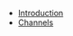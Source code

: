 <ul>
<li><a href="#/wordpress/plugin/logger/introduction">Introduction</a></li>
<li><a href="#/wordpress/plugin/logger/channels">Channels</a></li>
</ul>
